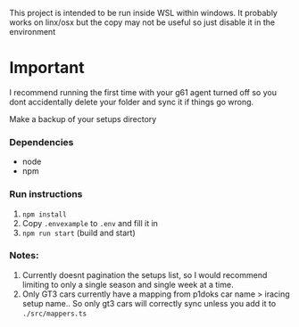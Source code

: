 This project is intended to be run inside WSL within windows. It probably works on linx/osx but the copy may not be useful so just disable it in the environment

# Important

I recommend running the first time with your g61 agent turned off so you dont accidentally delete your folder and sync it if things go wrong.

Make a backup of your setups directory

### Dependencies

- node
- npm

### Run instructions

1. `npm install`
2. Copy `.envexample` to `.env` and fill it in
3. `npm run start` (build and start)

### Notes:

1. Currently doesnt pagination the setups list, so I would recommend limiting to only a single season and single week at a time.
2. Only GT3 cars currently have a mapping from p1doks car name > iracing setup name.. So only gt3 cars will correctly sync unless you add it to `./src/mappers.ts`
